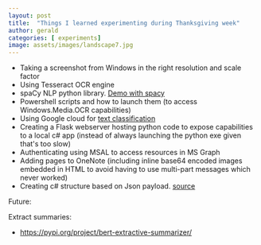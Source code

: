 ```yaml
---
layout: post
title:  "Things I learned experimenting during Thanksgiving week"
author: gerald
categories: [ experiments]
image: assets/images/landscape7.jpg
---
```


- Taking a screenshot from Windows in the right resolution and scale factor
- Using Tesseract OCR engine
- spaCy NLP python library. [Demo with spacy](https://www.geeksforgeeks.org/python-named-entity-recognition-ner-using-spacy/)
- Powershell scripts and how to launch them (to access Windows.Media.OCR capabilities)
- Using Google cloud for [text classification](https://github.com/GoogleCloudPlatform/dotnet-docs-samples/tree/master/language/api/Analyze)
- Creating a Flask webserver hosting python code to expose capabilities to a local c# app (instead of always launching the python exe given that's too slow)
- Authenticating using MSAL to access resources in MS Graph
- Adding pages to OneNote (including inline base64 encoded images embedded in HTML to avoid having to use multi-part messages which never worked)
- Creating c# structure based on Json payload. [source](https://json2csharp.com/)

Future:

Extract summaries:
- https://pypi.org/project/bert-extractive-summarizer/

